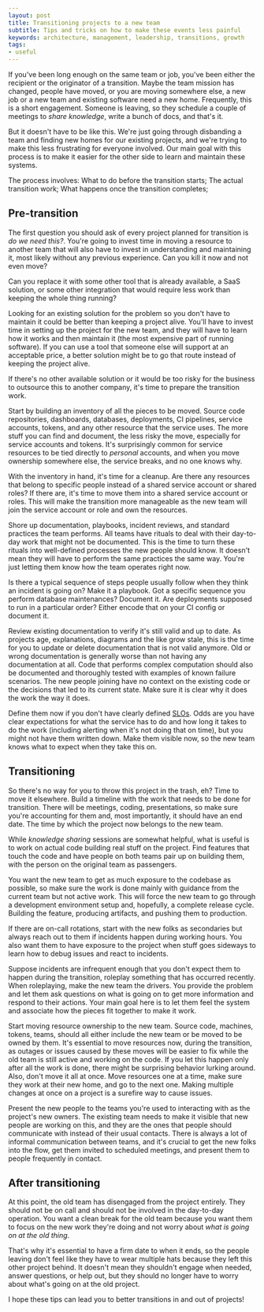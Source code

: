 ```yaml
---
layout: post
title: Transitioning projects to a new team
subtitle: Tips and tricks on how to make these events less painful
keywords: architecture, management, leadership, transitions, growth
tags:
- useful
---
```


If you've been long enough on the same team or job, you've been either the recipient or the originator of a transition. Maybe the team mission has changed, people have moved, or you are moving somewhere else, a new job or a new team and existing software need a new home. Frequently, this is a short engagement. Someone is leaving, so they schedule a couple of meetings to _share knowledge_, write a bunch of docs, and that's it.

But it doesn't have to be like this. We're just going through disbanding a team and finding new homes for our existing projects, and we're trying to make this less frustrating for everyone involved. Our main goal with this process is to make it easier for the other side to learn and maintain these systems.

The process involves:
What to do before the transition starts;
The actual transition work;
What happens once the transition completes;

## Pre-transition

The first question you should ask of every project planned for transition is *do we need this?*. You're going to invest time in moving a resource to another team that will also have to invest in understanding and maintaining it, most likely without any previous experience. Can you kill it now and not even move?

Can you replace it with some other tool that is already available, a SaaS solution, or some other integration that would require less work than keeping the whole thing running?

Looking for an existing solution for the problem so you don't have to maintain it could be better than keeping a project alive. You'll have to invest time in setting up the project for the new team, and they will have to learn how it works and then maintain it (the most expensive part of running software). If you can use a tool that someone else will support at an acceptable price, a better solution might be to go that route instead of keeping the project alive.

If there's no other available solution or it would be too risky for the business to outsource this to another company, it's time to prepare the transition work.

Start by building an inventory of all the pieces to be moved. Source code repositories, dashboards, databases, deployments, CI pipelines, service accounts, tokens, and any other resource that the service uses. The more stuff you can find and document, the less risky the move, especially for service accounts and tokens. It's surprisingly common for service resources to be tied directly to *personal* accounts, and when you move ownership somewhere else, the service breaks, and no one knows why.

With the inventory in hand, it's time for a cleanup. Are there any resources that belong to specific people instead of a shared service account or shared roles? If there are, it's time to move them into a shared service account or roles. This will make the transition more manageable as the new team will join the service account or role and own the resources.

Shore up documentation, playbooks, incident reviews, and standard practices the team performs. All teams have rituals to deal with their day-to-day work that might not be documented. This is the time to turn these rituals into well-defined processes the new people should know. It doesn't mean they will have to perform the same practices the same way. You're just letting them know how the team operates right now.

Is there a typical sequence of steps people usually follow when they think an incident is going on? Make it a playbook. Got a specific sequence you perform database maintenances? Document it. Are deployments supposed to run in a particular order? Either encode that on your CI config or document it.

Review existing documentation to verify it's still valid and up to date. As projects age, explanations, diagrams and the like grow stale, this is the time for you to update or delete documentation that is not valid anymore. Old or wrong documentation is generally worse than not having any documentation at all. Code that performs complex computation should also be documented and thoroughly tested with examples of known failure scenarios. The new people joining have no context on the existing code or the decisions that led to its current state. Make sure it is clear why it does the work the way it does.

Define them now if you don't have clearly defined [SLOs](https://en.wikipedia.org/wiki/Service-level_objective). Odds are you have clear expectations for what the service has to do and how long it takes to do the work (including alerting when it's not doing that on time), but you might not have them written down. Make them visible now, so the new team knows what to expect when they take this on.

## Transitioning

So there's no way for you to throw this project in the trash, eh? Time to move it elsewhere. Build a timeline with the work that needs to be done for transition. There will be meetings, coding, presentations, so make sure you're accounting for them and, most importantly, it should have an end date. The time by which the project now belongs to the new team.

While _knowledge sharing_ sessions are somewhat helpful, what is useful is to work on actual code building real stuff on the project. Find features that touch the code and have people on both teams pair up on building them, with the person on the original team as passengers.

You want the new team to get as much exposure to the codebase as possible, so make sure the work is done mainly with guidance from the current team but not active work. This will force the new team to go through a development environment setup and, hopefully, a complete release cycle. Building the feature, producing artifacts, and pushing them to production.

If there are on-call rotations, start with the new folks as secondaries but always reach out to them if incidents happen during working hours. You also want them to have exposure to the project when stuff goes sideways to learn how to debug issues and react to incidents.

Suppose incidents are infrequent enough that you don't expect them to happen during the transition, roleplay something that has occurred recently. When roleplaying, make the new team the drivers. You provide the problem and let them ask questions on what is going on to get more information and respond to their actions. Your main goal here is to let them feel the system and associate how the pieces fit together to make it work.

Start moving resource ownership to the new team. Source code, machines, tokens, teams, should all either include the new team or be moved to be owned by them. It's essential to move resources now, during the transition, as outages or issues caused by these moves will be easier to fix while the old team is still active and working on the code. If you let this happen only after all the work is done, there might be surprising behavior lurking around. Also, don't move it all at once. Move resources one at a time, make sure they work at their new home, and go to the next one. Making multiple changes at once on a project is a surefire way to cause issues.

Present the new people to the teams you're used to interacting with as the project's new owners. The existing team needs to make it visible that new people are working on this, and they are the ones that people should communicate with instead of their usual contacts. There is always a lot of informal communication between teams, and it's crucial to get the new folks into the flow, get them invited to scheduled meetings, and present them to people frequently in contact.

## After transitioning

At this point, the old team has disengaged from the project entirely. They should not be on call and should not be involved in the day-to-day operation. You want a clean break for the old team because you want them to focus on the new work they're doing and not worry about _what is going on at the old thing_.

That's why it's essential to have a firm date to when it ends, so the people leaving don't feel like they have to wear multiple hats because they left this other project behind. It doesn't mean they shouldn't engage when needed, answer questions, or help out, but they should no longer have to worry about what's going on at the old project.

I hope these tips can lead you to better transitions in and out of projects!
